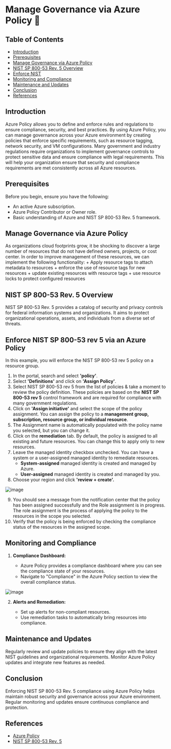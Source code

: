 # Manage Governance via Azure Policy 📄

## Table of Contents

- [Introduction](#introduction)
- [Prerequisites](#prerequisites)
- [Manage Governance via Azure Policy](#Manage-Governance-via-Azure-Policy)
- [NIST SP 800-53 Rev. 5 Overview](#NIST-SP-800-53-Rev-5-Overview)
- [Enforce NIST](#Enforcing-NIST-Compliance)
- [Monitoring and Compliance](#Monitoring-and-Compliance)
- [Maintenance and Updates](#Maintenance-and-Updates)
- [Conclusion](#Conclusion)
- [References](#References)

## Introduction

Azure Policy allows you to define and enforce rules and regulations to ensure compliance, security, and best practices. By using Azure Policy, you can manage governance across your Azure environment by creating policies that enforce specific requirements, such as resource tagging, network security, and VM configurations. Many government and industry regulations require organizations to implement governance controls to protect sensitive data and ensure compliance with legal requirements. This will help your organization ensure that security and compliance requirements are met consistently across all Azure resources.

## Prerequisites
Before you begin, ensure you have the following:

- An active Azure subscription.
- Azure Policy Contributor or Owner role.
- Basic understanding of Azure and NIST SP 800-53 Rev. 5 framework.

## Manage Governance via Azure Policy

As organizations cloud footprints grow, it be shocking to discover a large number of resources that do not have defined owners, projects, or cost center. In order to improve management of these resources, we can implement the following functionality:
    + Apply resource tags to attach metadata to resources
    + enforce the use of resource tags for new resources
    + update existing resources with resource tags
    + use resource locks to protect configured resources 

## NIST SP 800-53 Rev. 5 Overview
NIST SP 800-53 Rev. 5 provides a catalog of security and privacy controls for federal information systems and organizations. It aims to protect organizational operations, assets, and individuals from a diverse set of threats.

## Enforce NIST SP 800-53 rev 5 via an Azure Policy

In this example, you will enforce the NIST SP 800-53 rev 5 policy on a resource group.

1. In the portal, search and select **'policy'**.
2. Select **'Definitions'** and click on **'Assign Policy'**.
3. Select NIST SP 800-53 rev 5 from the list of policies & take a moment to review the policy definition. These policies are based on the **NIST SP 800-53 rev 5** control framework and are required for compliance with many government regulations.
4. Click on **'Assign initiative'** and select the scope of the policy assignment. You can assign the policy to a **management group, subscription, resource group, or individual resource**.
5. The Assignment name is automatically populated with the policy name you selected, but you can change it.
6. Click on the **remediation** tab. By default, the policy is assigned to all existing and future resources. You can change this to apply only to new resources. 
7. Leave the managed identity checkbox unchecked. You can have a system or a user-assigned managed identity to remediate resources. 
    - **System-assigned** managed identity is created and managed by Azure.
    - **User-assigned** managed identity is created and managed by you.
8. Choose your region and click **'review + create'.**

![image](https://github.com/user-attachments/assets/18cdcb25-1dcc-4aec-9d60-7d9e6b863e23)


9. You should see a message from the notification center that the policy has been assigned successfully and the Role assignment is in progress. The role assignment is the process of applying the policy to the resources in the scope you selected.
10. Verify that the policy is being enforced by checking the compliance status of the resources in the assigned scope.

## Monitoring and Compliance
1. **Compliance Dashboard:**

    - Azure Policy provides a compliance dashboard where you can see the compliance state of your resources.
    - Navigate to "Compliance" in the Azure Policy section to view the overall compliance status.

![image](https://github.com/user-attachments/assets/322edb02-834b-480d-8c0d-26ffe3c54c6e)


2. **Alerts and Remediation:**

    - Set up alerts for non-compliant resources.
    - Use remediation tasks to automatically bring resources into compliance.

## Maintenance and Updates

Regularly review and update policies to ensure they align with the latest NIST guidelines and organizational requirements. Monitor Azure Policy updates and integrate new features as needed.

## Conclusion
Enforcing NIST SP 800-53 Rev. 5 compliance using Azure Policy helps maintain robust security and governance across your Azure environment. Regular monitoring and updates ensure continuous compliance and protection.

## References

- [Azure Policy](https://docs.microsoft.com/en-us/azure/governance/policy/overview)
- [NIST SP 800-53 Rev. 5](https://csrc.nist.gov/publications/detail/sp/800-53/rev-5/final)









